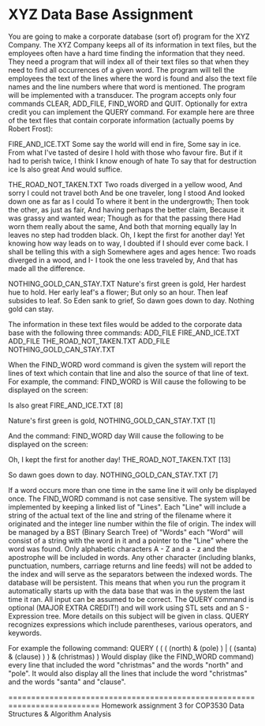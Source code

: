 
XYZ Data Base Assignment
========================
You are going to make a corporate database
(sort of) program for the XYZ Company. The XYZ Company keeps all of its information in text files, but the employees often have a hard time finding the information that they need. 
They need a program that will index all of their text files so that when they need to find all occurrences of a given word. The program will tell the employees the text of the lines where the word is found and also the text file names and the line numbers where that word is mentioned.
The program will be implemented with a transducer. The program accepts only four commands CLEAR, ADD_FILE, FIND_WORD and QUIT. Optionally for extra credit you can implement the QUERY command.
For example here are three of the text files that contain corporate information (actually poems by Robert Frost):

FIRE_AND_ICE.TXT
Some say the world will end in fire,
Some say in ice.
From what I've tasted of desire
I hold with those who favour fire.
But if it had to perish twice,
I think I know enough of hate
To say that for destruction ice
Is also great
And would suffice.

THE_ROAD_NOT_TAKEN.TXT
Two roads diverged in a yellow wood,
And sorry I could not travel both
And be one traveler, long I stood
And looked down one as far as I could
To where it bent in the undergrowth;
Then took the other, as just as fair,
And having perhaps the better claim,
Because it was grassy and wanted wear;
Though as for that the passing there
Had worn them really about the same,
And both that morning equally lay
In leaves no step had trodden black.
Oh, I kept the first for another day!
Yet knowing how way leads on to way,
I doubted if I should ever come back.
I shall be telling this with a sigh
Somewhere ages and ages hence:
Two roads diverged in a wood, and I-
I took the one less traveled by,
And that has made all the difference.

NOTHING_GOLD_CAN_STAY.TXT
Nature's first green is gold,
Her hardest hue to hold.
Her early leaf's a flower;
But only so an hour.
Then leaf subsides to leaf.
So Eden sank to grief,
So dawn goes down to day.
Nothing gold can stay.


The information in these text files would be added to the corporate data base with the following three commands:
ADD_FILE FIRE_AND_ICE.TXT
ADD_FILE THE_ROAD_NOT_TAKEN.TXT
ADD_FILE NOTHING_GOLD_CAN_STAY.TXT

When the FIND_WORD word command is given the system will report the lines of text which contain that line and also the source of that line of text.
For example, the command:
FIND_WORD is
Will cause the following to be displayed on the screen:

Is also great
FIRE_AND_ICE.TXT [8]

Nature's first green is gold,
NOTHING_GOLD_CAN_STAY.TXT [1]

And the command:
FIND_WORD day
Will cause the following to be displayed on the screen:

Oh, I kept the first for another day!
THE_ROAD_NOT_TAKEN.TXT [13]

So dawn goes down to day.
NOTHING_GOLD_CAN_STAY.TXT [7]

If a word occurs more than one time in the same line it will only be displayed once.
The FIND_WORD command is not case sensitive. The system will be implemented by keeping a linked list of "Lines". Each "Line" will include a string of the actual text of the line and string of the filename where it originated and the integer line number within the file of origin. The index will be managed by a BST (Binary Search Tree) of "Words" each "Word" will consist of a string with the word in it and a pointer to the "Line" where the word was found. 
Only alphabetic characters A - Z and a - z and the apostrophe will be included in words. Any other character (including blanks, punctuation, numbers, carriage returns and line feeds) will not be added to the index and will serve as the separators between the indexed words. 
The database will be persistent. This means that when you run the program it automatically starts up with the data base that was in the system the last time it ran. All input can be assumed to be correct. 
The QUERY command is optional (MAJOR EXTRA CREDIT!) and will work using STL sets and an S - Expression tree. More details on this subject will be given in class.
QUERY recognizes expressions which include parentheses, various operators, and keywords.

For example the following command:
QUERY ( ( ( (north) & (pole) ) | ( (santa) & (clause) ) ) & (christmas) )
Would display (like the FIND_WORD command) every line that included the word "christmas" and the words "north" and "pole". It would also display all the lines that include the word "christmas" and the words "santa" and "clause".

==========================================================================
Homework assignment 3 for COP3530 Data Structures &amp; Algorithm Analysis
